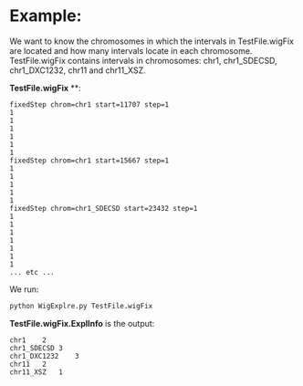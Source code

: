 # Example:  

We want to know the chromosomes in which the intervals in TestFile.wigFix are located and how many intervals locate in each chromosome.  
TestFile.wigFix contains intervals in chromosomes: chr1, chr1_SDECSD, chr1_DXC1232, chr11 and chr11_XSZ.

**TestFile.wigFix** **:
```
fixedStep chrom=chr1 start=11707 step=1
1
1
1
1
1
1
fixedStep chrom=chr1 start=15667 step=1
1
1
1
1
1
fixedStep chrom=chr1_SDECSD start=23432 step=1
1
1
1
1
1
1
1
... etc ...
```
We run:
```bash
python WigExplre.py TestFile.wigFix
```
**TestFile.wigFix.ExplInfo** is the output:
```
chr1	2
chr1_SDECSD	3
chr1_DXC1232	3
chr11	2
chr11_XSZ	1
```

